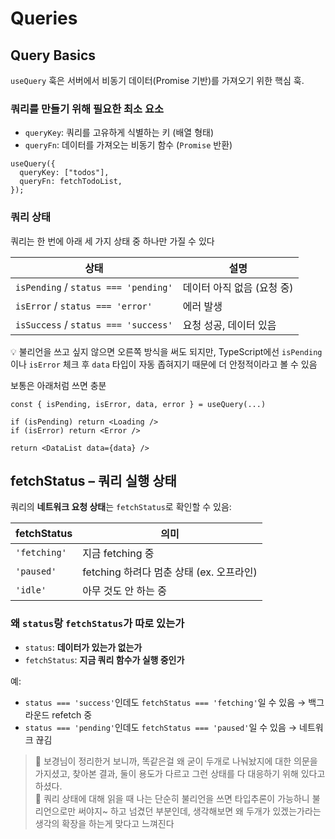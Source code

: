 # **Queries**

## Query Basics

`useQuery` 훅은 서버에서 비동기 데이터(Promise 기반)를 가져오기 위한 핵심 훅.

### 쿼리를 만들기 위해 필요한 최소 요소

- `queryKey`: 쿼리를 고유하게 식별하는 키 (배열 형태)
- `queryFn`: 데이터를 가져오는 비동기 함수 (`Promise` 반환)

```tsx
useQuery({
  queryKey: ["todos"],
  queryFn: fetchTodoList,
});
```

### 쿼리 상태

쿼리는 한 번에 아래 세 가지 상태 중 하나만 가질 수 있다

| 상태                                 | 설명                       |
| ------------------------------------ | -------------------------- |
| `isPending` / `status === 'pending'` | 데이터 아직 없음 (요청 중) |
| `isError` / `status === 'error'`     | 에러 발생                  |
| `isSuccess` / `status === 'success'` | 요청 성공, 데이터 있음     |

💡 불리언을 쓰고 싶지 않으면 오른쪽 방식을 써도 되지만, TypeScript에선 `isPending`이나 `isError` 체크 후 `data` 타입이 자동 좁혀지기 때문에 더 안정적이라고 볼 수 있음

보통은 아래처럼 쓰면 충분

```tsx
const { isPending, isError, data, error } = useQuery(...)

if (isPending) return <Loading />
if (isError) return <Error />

return <DataList data={data} />
```

## fetchStatus – 쿼리 실행 상태

쿼리의 **네트워크 요청 상태**는 `fetchStatus`로 확인할 수 있음:

| fetchStatus  | 의미                                     |
| ------------ | ---------------------------------------- |
| `'fetching'` | 지금 fetching 중                         |
| `'paused'`   | fetching 하려다 멈춘 상태 (ex. 오프라인) |
| `'idle'`     | 아무 것도 안 하는 중                     |

### 왜 `status`랑 `fetchStatus`가 따로 있는가

- `status`: **데이터가 있는가 없는가**
- `fetchStatus`: **지금 쿼리 함수가 실행 중인가**

예:

- `status === 'success'`인데도 `fetchStatus === 'fetching'`일 수 있음 → 백그라운드 refetch 중
- `status === 'pending'`인데도 `fetchStatus === 'paused'`일 수 있음 → 네트워크 끊김

> 🐰 보경님이 정리한거 보니까, 똑같은걸 왜 굳이 두개로 나눠놨지에 대한 의문을 가지셨고, 찾아본 결과, 둘이 용도가 다르고 그런 상태를 다 대응하기 위해 있다고 하셨다. </br> 💊 쿼리 상태에 대해 읽을 때 나는 단순히 불리언을 쓰면 타입추론이 가능하니 불리언으로만 써야지~ 하고 넘겼던 부분인데, 생각해보면 왜 두개가 있겠는가라는 생각의 확장을 하는게 맞다고 느껴진다
